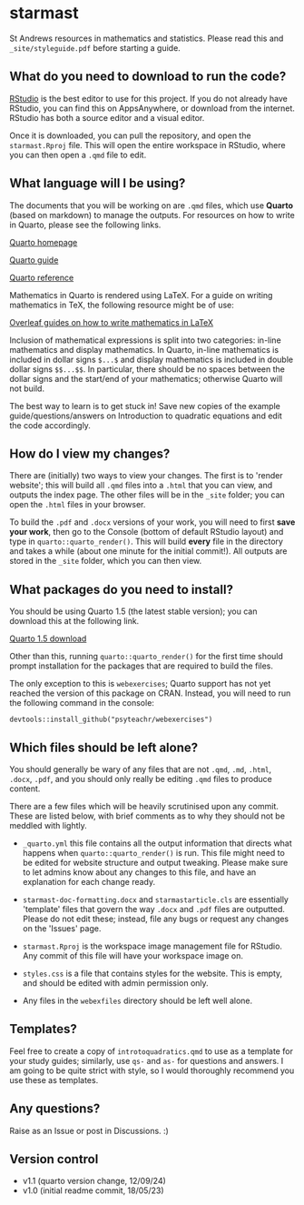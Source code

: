 # starmast

St Andrews resources in mathematics and statistics. Please read this and `_site/styleguide.pdf` before starting a guide.

## What do you need to download to run the code?

[RStudio](https://posit.co/download/rstudio-desktop/) is the best editor to use for this project. If you do not already have RStudio, you can find this on AppsAnywhere, or download from the internet. RStudio has both a source editor and a visual editor.

Once it is downloaded, you can pull the repository, and open the `starmast.Rproj` file. This will open the entire workspace in RStudio, where you can then open a `.qmd` file to edit.

## What language will I be using?

The documents that you will be working on are `.qmd` files, which use **Quarto** (based on markdown) to manage the outputs. For resources on how to write in Quarto, please see the following links.

[Quarto homepage](https://quarto.org/)

[Quarto guide](https://quarto.org/docs/guide/)

[Quarto reference](https://quarto.org/docs/reference/)

Mathematics in Quarto is rendered using LaTeX. For a guide on writing mathematics in TeX, the following resource might be of use:

[Overleaf guides on how to write mathematics in LaTeX](https://www.overleaf.com/learn/latex/Mathematical_expressions)

Inclusion of mathematical expressions is split into two categories: in-line mathematics and display mathematics. In Quarto, in-line mathematics is included in dollar signs `$...$` and display mathematics is included in double dollar signs `$$...$$`. In particular, there should be no spaces between the dollar signs and the start/end of your mathematics; otherwise Quarto will not build.

The best way to learn is to get stuck in! Save new copies of the example guide/questions/answers on Introduction to quadratic equations and edit the code accordingly.

## How do I view my changes?

There are (initially) two ways to view your changes. The first is to 'render website'; this will build all `.qmd` files into a `.html` that you can view, and outputs the index page. The other files will be in the `_site` folder; you can open the `.html` files in your browser.

To build the `.pdf` and `.docx` versions of your work, you will need to first **save your work**, then go to the Console (bottom of default RStudio layout) and type in `quarto::quarto_render()`. This will build **every** file in the directory and takes a while (about one minute for the initial commit!). All outputs are stored in the `_site` folder, which you can then view.

## What packages do you need to install?

You should be using Quarto 1.5 (the latest stable version); you can download this at the following link.

[Quarto 1.5 download](https://quarto.org/docs/get-started/)

Other than this, running `quarto::quarto_render()` for the first time should prompt installation for the packages that are required to build the files.

The only exception to this is `webexercises`; Quarto support has not yet reached the version of this package on CRAN. Instead, you will need to run the following command in the console:

    devtools::install_github("psyteachr/webexercises")

## Which files should be left alone?

You should generally be wary of any files that are not `.qmd`, `.md`, `.html`, `.docx`, `.pdf`, and you should only really be editing `.qmd` files to produce content.

There are a few files which will be heavily scrutinised upon any commit. These are listed below, with brief comments as to why they should not be meddled with lightly.

-   `_quarto.yml` this file contains all the output information that directs what happens when `quarto::quarto_render()` is run. This file might need to be edited for website structure and output tweaking. Please make sure to let admins know about any changes to this file, and have an explanation for each change ready.

-   `starmast-doc-formatting.docx` and `starmastarticle.cls` are essentially 'template' files that govern the way `.docx` and `.pdf` files are outputted. Please do not edit these; instead, file any bugs or request any changes on the 'Issues' page.

-   `starmast.Rproj` is the workspace image management file for RStudio. Any commit of this file will have your workspace image on.

-   `styles.css` is a file that contains styles for the website. This is empty, and should be edited with admin permission only.

-   Any files in the `webexfiles` directory should be left well alone.

## Templates?

Feel free to create a copy of `introtoquadratics.qmd` to use as a template for your study guides; similarly, use `qs-` and `as-` for questions and answers. I am going to be quite strict with style, so I would thoroughly recommend you use these as templates.

## Any questions?

Raise as an Issue or post in Discussions. :)

## Version control

- v1.1 (quarto version change, 12/09/24)
- v1.0 (initial readme commit, 18/05/23)

